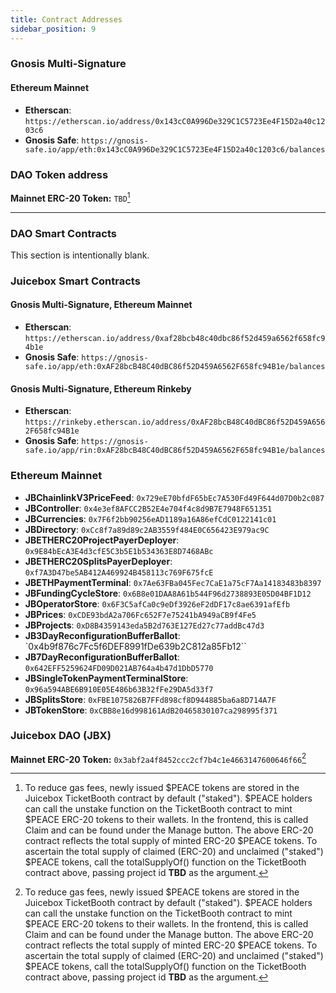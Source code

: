 ```yaml
---
title: Contract Addresses
sidebar_position: 9
---
```


### Gnosis Multi-Signature

#### Ethereum Mainnet

-   **Etherscan**: `https://etherscan.io/address/0x143cC0A996De329C1C5723Ee4F15D2a40c1203c6`
-   **Gnosis Safe**: `https://gnosis-safe.io/app/eth:0x143cC0A996De329C1C5723Ee4F15D2a40c1203c6/balances`

### DAO Token address

**Mainnet ERC-20 Token:** `TBD`[^1]

[^1]: To reduce gas fees, newly issued $PEACE tokens are stored in the Juicebox TicketBooth contract by default ("staked"). $PEACE holders can call the unstake function on the TicketBooth contract to mint $PEACE ERC-20 tokens to their wallets. In the frontend, this is called Claim and can be found under the Manage button. The above ERC-20 contract reflects the total supply of minted ERC-20 $PEACE tokens. To ascertain the total supply of claimed (ERC-20) and unclaimed ("staked") $PEACE tokens, call the totalSupplyOf() function on the TicketBooth contract above, passing project id **TBD** as the argument.

---

### DAO Smart Contracts

This section is intentionally blank.

### Juicebox Smart Contracts

#### Gnosis Multi-Signature, Ethereum Mainnet

-   **Etherscan**: `https://etherscan.io/address/0xaf28bcb48c40dbc86f52d459a6562f658fc94b1e`
-   **Gnosis Safe**: `https://gnosis-safe.io/app/eth:0xAF28bcB48C40dBC86f52D459A6562F658fc94B1e/balances`

#### Gnosis Multi-Signature, Ethereum Rinkeby

-   **Etherscan**: `https://rinkeby.etherscan.io/address/0xAF28bcB48C40dBC86f52D459A6562F658fc94B1e`
-   **Gnosis Safe**: `https://gnosis-safe.io/app/rin:0xAF28bcB48C40dBC86f52D459A6562F658fc94B1e/balances`

### Ethereum Mainnet

-   **JBChainlinkV3PriceFeed**: `0x729eE70bfdF65bEc7A530Fd49F644d07D0b2c087`
-   **JBController**: `0x4e3ef8AFCC2B52E4e704f4c8d9B7E7948F651351`
-   **JBCurrencies**: `0x7F6f2bb90256eAD1189a16A86efCdC0122141c01`
-   **JBDirectory**: `0xCc8f7a89d89c2AB3559f484E0C656423E979ac9C`
-   **JBETHERC20ProjectPayerDeployer**: `0x9E84bEcA3E4d3cfE5C3b5E1b534363E8D7468ABc`
-   **JBETHERC20SplitsPayerDeployer**: `0xf7A3D47be5AB412A469924B458113c769F675fcE`
-   **JBETHPaymentTerminal**: `0x7Ae63FBa045Fec7CaE1a75cF7Aa14183483b8397`
-   **JBFundingCycleStore**: `0x6B8e01DAA8A61b544F96d2738893E05D04BF1D12`
-   **JBOperatorStore**: `0x6F3C5afCa0c9eDf3926eF2dDF17c8ae6391afEfb`
-   **JBPrices**: `0xCDE93bdA2a706Fc652F7e75241bA949aCB9f4Fe5`
-   **JBProjects**: `0xD8B4359143eda5B2d763E127Ed27c77addBc47d3`
-   **JB3DayReconfigurationBufferBallot**: `0x4b9f876c7Fc5f6DEF8991fDe639b2C812a85Fb12``
-   **JB7DayReconfigurationBufferBallot**: `0x642EFF5259624FD09D021AB764a4b47d1DbD5770`
-   **JBSingleTokenPaymentTerminalStore**: `0x96a594ABE6B910E05E486b63B32fFe29DA5d33f7`
-   **JBSplitsStore**: `0xFBE1075826B7FFd898cf8D944885ba6a8D714A7F`
-   **JBTokenStore**: `0xCBB8e16d998161AdB20465830107ca298995f371`

### Juicebox DAO (JBX)

**Mainnet ERC-20 Token:** `0x3abf2a4f8452ccc2cf7b4c1e4663147600646f66`[^1]

[^1]: To reduce gas fees, newly issued $JBX tokens are stored in the Juicebox TicketBooth contract by default ("staked"). $JBX holders can call the unstake function on the TicketBooth contract to mint $JBX ERC-20 tokens to their wallets. In the frontend, this is called Claim and can be found under the Manage button. The above ERC-20 contract reflects the total supply of minted ERC-20 $JBX tokens. To ascertain the total supply of claimed (ERC-20) and unclaimed ("staked") $JBX tokens, call the totalSupplyOf() function on the TicketBooth contract above, passing project id 1 as the argument.
